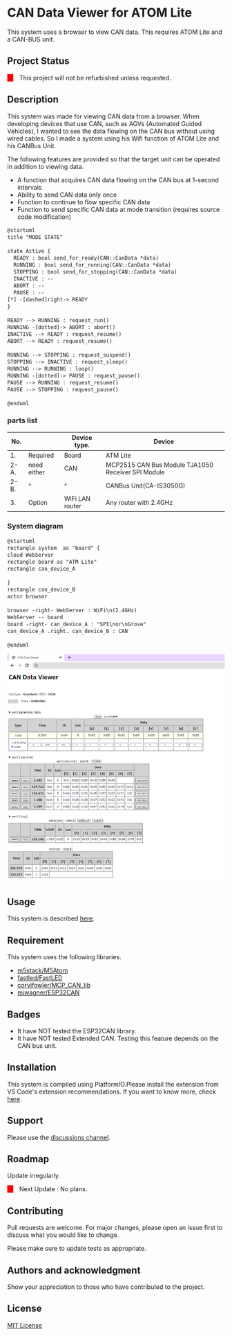 # CAN Data Viewer for ATOM Lite

<link href='https://raw.githubusercontent.com/MaSiRo-Project-OSS/CAN-Data-Viewer/master/doc/style.css' rel='stylesheet' type='text/css' media='all'>

This system uses a browser to view CAN data. This requires ATOM Lite and a CAN-BUS unit.

## Project Status

<div style="display: flex">
    <div style="width:1em; background-color: red;margin-right:1em;"></div>
    <span style="">This project will not be refurbished unless requested.</span>
</div>


## Description

This system was made for viewing CAN data from a browser.
When developing devices that use CAN, such as AGVs (Automated Guided Vehicles), I wanted to see the data flowing on the CAN bus without using wired cables.
So I made a system using his Wifi function of ATOM Lite and his CANBus Unit.

The following features are provided so that the target unit can be operated in addition to viewing data.

* A function that acquires CAN data flowing on the CAN bus at 1-second intervals
* Ability to send CAN data only once
* Function to continue to flow specific CAN data
* Function to send specific CAN data at mode transition (requires source code modification)


```plantuml
@startuml
title "MODE STATE"

state Active {
  READY : bool send_for_ready(CAN::CanData *data)
  RUNNING : bool send_for_running(CAN::CanData *data)
  STOPPING : bool send_for_stopping(CAN::CanData *data)
  INACTIVE : --
  ABORT : --
  PAUSE : --
[*] -[dashed]right-> READY
}

READY --> RUNNING : request_run()
RUNNING -[dotted]-> ABORT : abort()
INACTIVE --> READY : request_resume()
ABORT --> READY : request_resume()

RUNNING --> STOPPING : request_suspend()
STOPPING --> INACTIVE : request_sleep()
RUNNING --> RUNNING : loop()
RUNNING -[dotted]-> PAUSE : request_pause()
PAUSE --> RUNNING : request_resume()
PAUSE --> STOPPING : request_pause()

@enduml
```

### parts list

| No.  |             | Device type.    | Device                                             |
| ---- | ----------- | --------------- | -------------------------------------------------- |
| 1.   | Required    | Board           | ATM Lite                                           |
| 2-A. | need either | CAN             | MCP2515 CAN Bus Module TJA1050 Receiver SPI Module |
| 2-B. | ^           | ^               | CANBus Unit(CA-IS3050G)                            |
| 3.   | Option      | WiFi LAN router | Any router with 2.4GHz                             |


### System  diagram

```plantuml
@startuml
rectangle system  as "board" {
cloud WebServer
rectangle board as "ATM Lite"
rectangle can_device_A

}
rectangle can_device_B
actor browser

browser -right- WebServer : WiFi\n(2.4GHz)
WebServer -- board
board -right- can_device_A : "SPI\nor\nGrove"
can_device_A .right. can_device_B : CAN

@enduml
```

<img name="Screen shot" src="https://raw.githubusercontent.com/MaSiRo-Project-OSS/CAN-Data-Viewer/master/doc/image/WebPage.png">



## Usage

This system is described [here](./doc/README.md).


## Requirement

This system uses the following libraries.

* [m5stack/M5Atom](https://github.com/m5stack/M5Atom?utm_source=platformio&utm_medium=piohome)
* [fastled/FastLED](https://github.com/Makuna/NeoPixelBus?utm_source=platformio&utm_medium=piohome)
* [coryjfowler/MCP_CAN_lib](https://github.com/coryjfowler/MCP_CAN_lib?utm_source=platformio&utm_medium=piohome)
* [miwagner/ESP32CAN](https://github.com/miwagner/ESP32-Arduino-CAN?utm_source=platformio&utm_medium=piohome)


## Badges

* It have NOT tested the ESP32CAN library.
* It have NOT tested Extended CAN. Testing this feature depends on the CAN bus unit.

## Installation

This system is compiled using PlatformIO.Please install the extension from VS Code's extension recommendations. If you want to know more, check [here](https://docs.platformio.org/en/latest/).

## Support

Please use the [discussions channel](https://github.com/MaSiRo-Project-OSS/CAN-Data-Viewer/discussions).

## Roadmap

Update irregularly.

<div style="display: flex">
    <div style="width:1em; background-color: red;margin-right:1em;"></div>
    <span style="">Next Update&nbsp;:&nbsp; </span>
    <span style="">No plans.</span>
</div>


## Contributing

Pull requests are welcome. For major changes, please open an issue first
to discuss what you would like to change.

Please make sure to update tests as appropriate.

## Authors and acknowledgment

Show your appreciation to those who have contributed to the project.

## License

[MIT License](./LICENSE)

